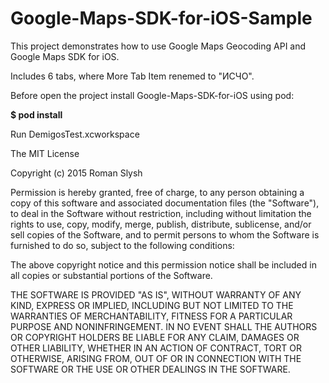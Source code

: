 # Google-Maps-SDK-for-iOS-Sample
This project demonstrates how to use Google Maps Geocoding API and Google Maps SDK for iOS.

Includes 6 tabs, where More Tab Item renemed to "ИСЧО".

Before open the project install Google-Maps-SDK-for-iOS using pod:

<b>$ pod install</b>

Run DemigosTest.xcworkspace

The MIT License

Copyright (c) 2015 Roman Slysh

Permission is hereby granted, free of charge, to any person obtaining a copy
of this software and associated documentation files (the "Software"), to deal
in the Software without restriction, including without limitation the rights
to use, copy, modify, merge, publish, distribute, sublicense, and/or sell
copies of the Software, and to permit persons to whom the Software is
furnished to do so, subject to the following conditions:

The above copyright notice and this permission notice shall be included in
all copies or substantial portions of the Software.

THE SOFTWARE IS PROVIDED "AS IS", WITHOUT WARRANTY OF ANY KIND, EXPRESS OR
IMPLIED, INCLUDING BUT NOT LIMITED TO THE WARRANTIES OF MERCHANTABILITY,
FITNESS FOR A PARTICULAR PURPOSE AND NONINFRINGEMENT. IN NO EVENT SHALL THE
AUTHORS OR COPYRIGHT HOLDERS BE LIABLE FOR ANY CLAIM, DAMAGES OR OTHER
LIABILITY, WHETHER IN AN ACTION OF CONTRACT, TORT OR OTHERWISE, ARISING FROM,
OUT OF OR IN CONNECTION WITH THE SOFTWARE OR THE USE OR OTHER DEALINGS IN
THE SOFTWARE.
